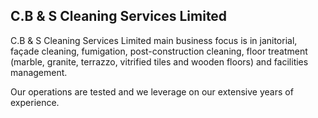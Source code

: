 ## C.B & S Cleaning Services Limited

C.B & S Cleaning Services Limited main business focus is in janitorial, façade cleaning, fumigation, post-construction cleaning, floor treatment (marble, granite, terrazzo, vitrified tiles and wooden floors) and facilities management.

Our operations are tested and we leverage on our extensive years of experience.
